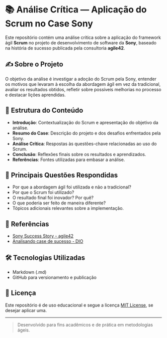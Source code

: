 # 📚 Análise Crítica — Aplicação do Scrum no Case Sony

Este repositório contém uma análise crítica sobre a aplicação do framework ágil **Scrum** no projeto de desenvolvimento de software da **Sony**, baseado na história de sucesso publicada pela consultoria **agile42**.

## ✍️ Sobre o Projeto

O objetivo da análise é investigar a adoção do Scrum pela Sony, entender os motivos que levaram à escolha da abordagem ágil em vez da tradicional, avaliar os resultados obtidos, refletir sobre possíveis melhorias no processo e destacar lições aprendidas.

## 📝 Estrutura do Conteúdo

- **Introdução**: Contextualização do Scrum e apresentação do objetivo da análise.
- **Resumo do Case**: Descrição do projeto e dos desafios enfrentados pela Sony.
- **Análise Crítica**: Respostas às questões-chave relacionadas ao uso do Scrum.
- **Conclusão**: Reflexões finais sobre os resultados e aprendizados.
- **Referências**: Fontes utilizadas para embasar a análise.

## 📌 Principais Questões Respondidas

- Por que a abordagem ágil foi utilizada e não a tradicional?
- Por que o Scrum foi utilizado?
- O resultado final foi inovador? Por quê?
- O que poderia ser feito de maneira diferente?
- Tópicos adicionais relevantes sobre a implementação.

## 🔗 Referências

- [Sony Success Story - agile42](https://www.agile42.com/en/success-stories/success-story-sony)
- [Analisando case de sucesso - DIO](https://www.dio.me/articles/analisando-case-de-sucesso-framework-scrum)

## 🛠️ Tecnologias Utilizadas

- Markdown (.md)
- GitHub para versionamento e publicação

## 📄 Licença

Este repositório é de uso educacional e segue a licença [MIT License](LICENSE), se desejar aplicar uma.

---

> Desenvolvido para fins acadêmicos e de prática em metodologias ágeis.
